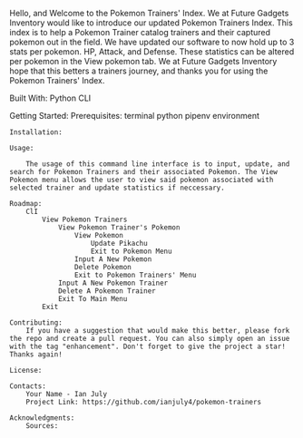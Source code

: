 Hello, and Welcome to the Pokemon Trainers' Index. We at Future Gadgets Inventory would like to introduce our updated Pokemon Trainers Index. This index is to help a Pokemon Trainer catalog trainers and their captured pokemon out in the field. We have updated our software to now hold up to 3 stats per pokemon. HP, Attack, and Defense. These statistics can be altered per pokemon in the View pokemon tab. We at Future Gadgets Inventory hope that this betters a trainers journey, and thanks you for using the Pokemon Trainers' Index.


Built With:
    Python
    CLI

Getting Started:
    Prerequisites:
        terminal
        python 
        pipenv environment
    
    Installation:

    Usage:

        The usage of this command line interface is to input, update, and search for Pokemon Trainers and their associated Pokemon. The View Pokemon menu allows the user to view said pokemon associated with selected trainer and update statistics if neccessary. 

    Roadmap:
        ClI
            View Pokemon Trainers
                View Pokemon Trainer's Pokemon
                    View Pokemon
                        Update Pikachu
                        Exit to Pokemon Menu
                    Input A New Pokemon
                    Delete Pokemon
                    Exit to Pokemon Trainers' Menu
                Input A New Pokemon Trainer
                Delete A Pokemon Trainer
                Exit To Main Menu
            Exit

    Contributing:
        If you have a suggestion that would make this better, please fork the repo and create a pull request. You can also simply open an issue with the tag "enhancement". Don't forget to give the project a star! Thanks again!

    License:
    
    Contacts:
        Your Name - Ian July
        Project Link: https://github.com/ianjuly4/pokemon-trainers

    Acknowledgments:
        Sources:
